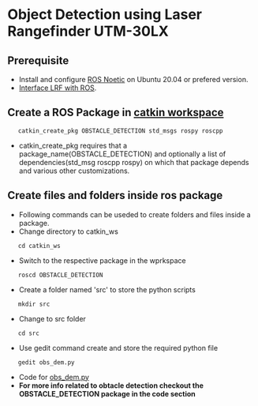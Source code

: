 # Object Detection using Laser Rangefinder UTM-30LX
## Prerequisite
- Install and configure [ROS Noetic](http://wiki.ros.org/noetic/Installation/Ubuntu) on Ubuntu 20.04 or prefered version.
- [Interface LRF with ROS](https://github.com/HUNTERVEDANSH/Interfacing-Hokuyo-Laser-in-ROS).
## Create a ROS Package in [catkin workspace](http://wiki.ros.org/catkin/Tutorials/create_a_workspace) 
```
   catkin_create_pkg OBSTACLE_DETECTION std_msgs rospy roscpp
```
- catkin_create_pkg requires that a package_name(OBSTACLE_DETECTION) and optionally a list of dependencies(std_msg roscpp rospy) on which that package depends and various other customizations.
## Create files and folders inside ros package 
- Following commands can be useded to create folders and files inside a package.
- Change directory to catkin_ws
```
   cd catkin_ws
```
- Switch to the respective package in the wprkspace 
```
   roscd OBSTACLE_DETECTION
```
- Create a folder named 'src' to store the python scripts
```
   mkdir src
```
- Change to src folder
```
   cd src
```
- Use gedit command create and store the required python file
```
   gedit obs_dem.py
```
- Code for [obs_dem.py](https://github.com/HUNTERVEDANSH/Object-Detection-using-Laser-Rangefinder-UTM-30LX-/blob/main/OBSTACLE_DETECTION/src/obs_dect.py)
- **For more info related to obtacle detection checkout the OBSTACLE_DETECTION package in the code section**
